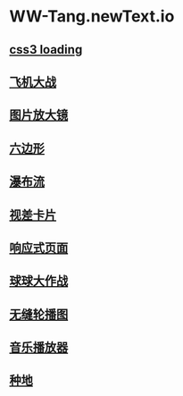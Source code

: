 # WW-Tang.newText.io
## [css3 loading](./css3&#32;loading/loaading.html)
## [飞机大战](./六边形（css3）/六边形.html)
## [图片放大镜](./图片放大镜/zoom-pic.html)
## [六边形](./六边形（css3）/六边形.html)
## [瀑布流](./瀑布流/waterFallV0.0.3/client/02.html)
## [视差卡片](./视差卡片/宫崎骏.html)
## [响应式页面](./模特（bootsrap）/index.html)
## [球球大作战](./球球大作战/球球大作战.html)
## [无缝轮播图](./无缝轮播图/02.banner(无缝轮播图).html)
## [音乐播放器](./音乐播放器2/index.html)
## [种地](./种地/tang.html)
